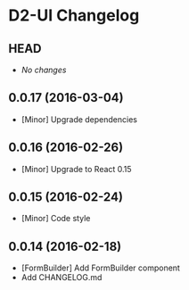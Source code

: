 D2-UI Changelog
===============

HEAD
----

- _No changes_



0.0.17 (2016-03-04)
-------------------

- [Minor] Upgrade dependencies



0.0.16 (2016-02-26)
-------------------

- [Minor] Upgrade to React 0.15



0.0.15 (2016-02-24)
-------------------

- [Minor] Code style



0.0.14 (2016-02-18)
-------------------
- [FormBuilder] Add FormBuilder component
- Add CHANGELOG.md


